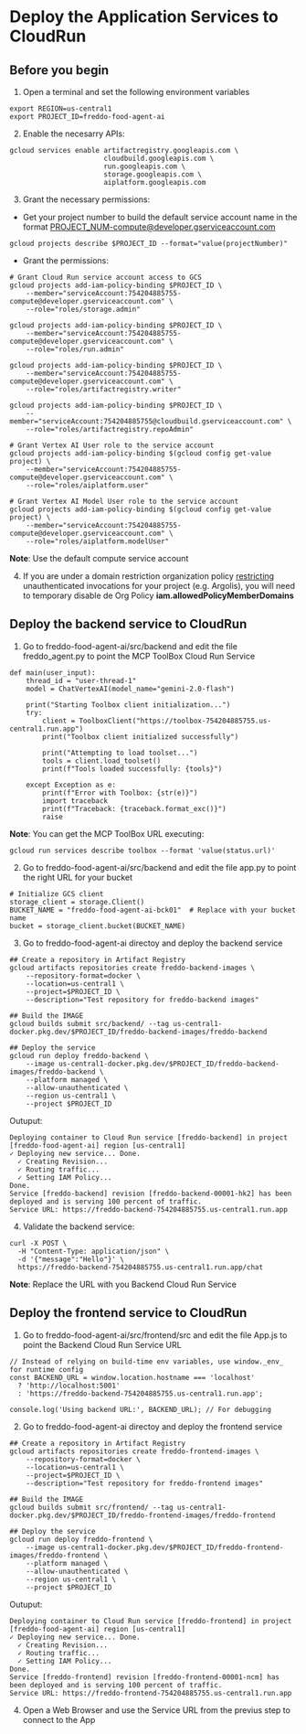 # Deploy the Application Services to CloudRun

## Before you begin
1. Open a terminal and set the following environment variables
```
export REGION=us-central1
export PROJECT_ID=freddo-food-agent-ai
```

2. Enable the necesarry APIs:
```
gcloud services enable artifactregistry.googleapis.com \
                       cloudbuild.googleapis.com \
                       run.googleapis.com \
                       storage.googleapis.com \
                       aiplatform.googleapis.com 
```

3. Grant the necessary permissions:

- Get your project number to build the default service account name in the format PROJECT_NUM-compute@developer.gserviceaccount.com
```
gcloud projects describe $PROJECT_ID --format="value(projectNumber)"
```

- Grant the permissions:
```
# Grant Cloud Run service account access to GCS
gcloud projects add-iam-policy-binding $PROJECT_ID \
    --member="serviceAccount:754204885755-compute@developer.gserviceaccount.com" \
    --role="roles/storage.admin"

gcloud projects add-iam-policy-binding $PROJECT_ID \
    --member="serviceAccount:754204885755-compute@developer.gserviceaccount.com" \
    --role="roles/run.admin"

gcloud projects add-iam-policy-binding $PROJECT_ID \
    --member="serviceAccount:754204885755-compute@developer.gserviceaccount.com" \
    --role="roles/artifactregistry.writer"

gcloud projects add-iam-policy-binding $PROJECT_ID \
    --member="serviceAccount:754204885755@cloudbuild.gserviceaccount.com" \
    --role="roles/artifactregistry.repoAdmin"

# Grant Vertex AI User role to the service account
gcloud projects add-iam-policy-binding $(gcloud config get-value project) \
    --member="serviceAccount:754204885755-compute@developer.gserviceaccount.com" \
    --role="roles/aiplatform.user"

# Grant Vertex AI Model User role to the service account
gcloud projects add-iam-policy-binding $(gcloud config get-value project) \
    --member="serviceAccount:754204885755-compute@developer.gserviceaccount.com" \
    --role="roles/aiplatform.modelUser"
```

**Note**: Use the default compute service account

4. If you are under a domain restriction organization policy [restricting](https://cloud.google.com/run/docs/authenticating/public#domain-restricted-sharing) unauthenticated invocations for your project (e.g. Argolis), you will need to temporary disable de Org Policy **iam.allowedPolicyMemberDomains**

## Deploy the backend service to CloudRun
1. Go to freddo-food-agent-ai/src/backend and edit the file freddo_agent.py to point the MCP ToolBox Cloud Run Service
```
def main(user_input):
    thread_id = "user-thread-1"
    model = ChatVertexAI(model_name="gemini-2.0-flash")
    
    print("Starting Toolbox client initialization...")
    try:
        client = ToolboxClient("https://toolbox-754204885755.us-central1.run.app")
        print("Toolbox client initialized successfully")
        
        print("Attempting to load toolset...")
        tools = client.load_toolset()
        print(f"Tools loaded successfully: {tools}")
        
    except Exception as e:
        print(f"Error with Toolbox: {str(e)}")
        import traceback
        print(f"Traceback: {traceback.format_exc()}")
        raise
```

**Note**: You can get the MCP ToolBox URL executing:
```
gcloud run services describe toolbox --format 'value(status.url)'
```

2. Go to freddo-food-agent-ai/src/backend and edit the file app.py to point the right URL for your bucket
```
# Initialize GCS client
storage_client = storage.Client()
BUCKET_NAME = "freddo-food-agent-ai-bck01"  # Replace with your bucket name
bucket = storage_client.bucket(BUCKET_NAME)
```

3. Go to freddo-food-agent-ai directoy and deploy the backend service
```
## Create a repository in Artifact Registry
gcloud artifacts repositories create freddo-backend-images \
    --repository-format=docker \
    --location=us-central1 \
    --project=$PROJECT_ID \
    --description="Test repository for freddo-backend images"

## Build the IMAGE
gcloud builds submit src/backend/ --tag us-central1-docker.pkg.dev/$PROJECT_ID/freddo-backend-images/freddo-backend

## Deploy the service
gcloud run deploy freddo-backend \
    --image us-central1-docker.pkg.dev/$PROJECT_ID/freddo-backend-images/freddo-backend \
    --platform managed \
    --allow-unauthenticated \
    --region us-central1 \
    --project $PROJECT_ID
```

Outuput:
```
Deploying container to Cloud Run service [freddo-backend] in project [freddo-food-agent-ai] region [us-central1]
✓ Deploying new service... Done.                                                                                                                          
  ✓ Creating Revision...                                                                                                                                  
  ✓ Routing traffic...                                                                                                                                    
  ✓ Setting IAM Policy...                                                                                                                                 
Done.                                                                                                                                                     
Service [freddo-backend] revision [freddo-backend-00001-hk2] has been deployed and is serving 100 percent of traffic.
Service URL: https://freddo-backend-754204885755.us-central1.run.app
```

4. Validate the backend service:
```
curl -X POST \
  -H "Content-Type: application/json" \
  -d '{"message":"Hello"}' \
  https://freddo-backend-754204885755.us-central1.run.app/chat
```

**Note**: Replace the URL with you Backend Cloud Run Service

## Deploy the frontend service to CloudRun
1. Go to freddo-food-agent-ai/src/frontend/src and edit the file App.js to point the Backend Cloud Run Service URL
```
// Instead of relying on build-time env variables, use window._env_ for runtime config
const BACKEND_URL = window.location.hostname === 'localhost' 
  ? 'http://localhost:5001'
  : 'https://freddo-backend-754204885755.us-central1.run.app';

console.log('Using backend URL:', BACKEND_URL); // For debugging
```

2. Go to freddo-food-agent-ai directoy and deploy the frontend service
```
## Create a repository in Artifact Registry
gcloud artifacts repositories create freddo-frontend-images \
    --repository-format=docker \
    --location=us-central1 \
    --project=$PROJECT_ID \
    --description="Test repository for freddo-frontend images"

## Build the IMAGE
gcloud builds submit src/frontend/ --tag us-central1-docker.pkg.dev/$PROJECT_ID/freddo-frontend-images/freddo-frontend

## Deploy the service
gcloud run deploy freddo-frontend \
    --image us-central1-docker.pkg.dev/$PROJECT_ID/freddo-frontend-images/freddo-frontend \
    --platform managed \
    --allow-unauthenticated \
    --region us-central1 \
    --project $PROJECT_ID
```
Outuput:
```
Deploying container to Cloud Run service [freddo-frontend] in project [freddo-food-agent-ai] region [us-central1]
✓ Deploying new service... Done.                                                                                                                          
  ✓ Creating Revision...                                                                                                                                  
  ✓ Routing traffic...                                                                                                                                    
  ✓ Setting IAM Policy...                                                                                                                                 
Done.                                                                                                                                                     
Service [freddo-frontend] revision [freddo-frontend-00001-ncm] has been deployed and is serving 100 percent of traffic.
Service URL: https://freddo-frontend-754204885755.us-central1.run.app
```

4. Open a Web Browser and use the Service URL from the previus step to connect to the App
